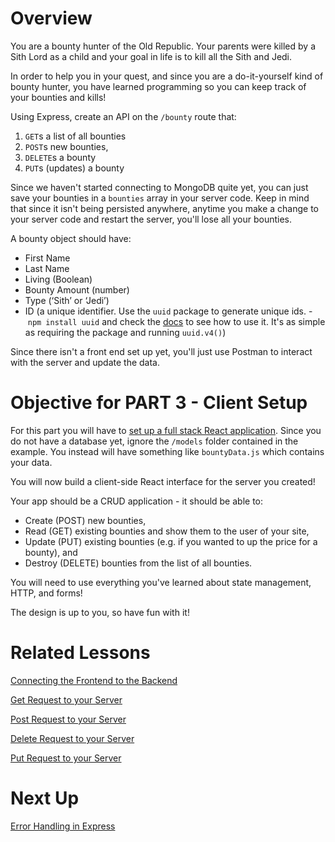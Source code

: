 

# Overview

You are a bounty hunter of the Old Republic. Your parents were killed by a Sith Lord as a child and your goal in life is to kill all the Sith and Jedi.

In order to help you in your quest, and since you are a do-it-yourself kind of bounty hunter, you have learned programming so you can keep track of your bounties and kills!

Using Express, create an API on the `/bounty` route that:

1. `GET`s a list of all bounties
2. `POST`s new bounties,
3. `DELETE`s a bounty
4. `PUT`s (updates) a bounty

Since we haven't started connecting to MongoDB quite yet, you can just save your bounties in a `bounties` array in your server code. Keep in mind that since it isn't being persisted anywhere, anytime you make a change to your server code and restart the server, you'll lose all your bounties.

A bounty object should have:

- First Name
- Last Name
- Living (Boolean)
- Bounty Amount (number)
- Type (‘Sith’ or ‘Jedi’)
- ID (a unique identifier. Use the `uuid` package to generate unique ids. - `npm install uuid` and check the [docs](https://www.npmjs.com/package/uuid) to see how to use it. It's as simple as requiring the package and running `uuid.v4()`)

Since there isn't a front end set up yet, you'll just use Postman to interact with the server and update the data.

# Objective for PART 3 - Client Setup

For this part you will have to [set up a full stack React application](https://coursework.vschool.io/setting-up-a-full-stack-react-application/). Since you do not have a database yet, ignore the `/models` folder contained in the example. You instead will have something like `bountyData.js` which contains your data.

You will now build a client-side React interface for the server you created!

Your app should be a CRUD application - it should be able to: 

- Create (POST) new bounties,
- Read (GET) existing bounties and show them to the user of your site,
- Update (PUT) existing bounties (e.g. if you wanted to up the price for a bounty), and
- Destroy (DELETE) bounties from the list of all bounties.

You will need to use everything you've learned about state management, HTTP, and forms!

The design is up to you, so have fun with it!

# Related Lessons

[Connecting the Frontend to the Backend](https://www.notion.so/Connecting-the-Frontend-to-the-Backend-d9095bc328004716a9a62cec954ad437?pvs=21)

[Get Request to your Server](https://www.notion.so/Get-Request-to-your-Server-aab3fcd37509430aaebadef7c86695d8?pvs=21)

[Post Request to your Server](https://www.notion.so/Post-Request-to-your-Server-c397177dde4f4c9f99d68a719d5471d0?pvs=21)

[Delete Request to your Server](https://www.notion.so/Delete-Request-to-your-Server-f4eb2d7ad0de40a6b15ef226dcc9f2a6?pvs=21)

[Put Request to your Server](https://www.notion.so/Put-Request-to-your-Server-47dbc5c631a54709b21b365643be6b6e?pvs=21)

# Next Up

[Error Handling in Express](https://www.notion.so/Error-Handling-in-Express-f9abd05582f44ccfb42b301700abffaa?pvs=21)